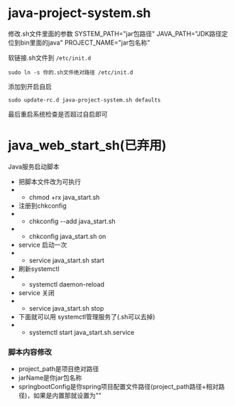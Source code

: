 # java-project-system.sh
修改.sh文件里面的参数
SYSTEM_PATH="jar包路径"
JAVA_PATH="JDK路径定位到bin里面的java"
PROJECT_NAME="jar包名称"

软链接.sh文件到 `/etc/init.d`

`sudo ln -s 你的.sh文件绝对路径 /etc/init.d`

添加到开启自启

`sudo update-rc.d java-project-system.sh defaults`

最后重启系统检查是否超过自启即可

# java_web_start_sh(已弃用)
Java服务启动脚本

- 把脚本文件改为可执行
- - chmod +rx java_start.sh
- 注册到chkconfig
- - chkconfig --add java_start.sh
- - chkconfig java_start.sh on
- service 启动一次
- - service java_start.sh start 
- 刷新systemctl
- - systemctl daemon-reload
- service 关闭
- - service java_start.sh stop
- 下面就可以用 systemctl管理服务了(.sh可以去掉)
- - systemctl start java_start.sh.service
### 脚本内容修改
- project_path是项目绝对路径
- jarName是你jar包名称
- springbootConfig是你spring项目配置文件路径(project_path路径+相对路径)，如果是内置那就设置为""
